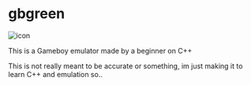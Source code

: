 # gbgreen
![icon](https://github.com/user-attachments/assets/66a5f954-e847-40e0-adb7-d31022f02765)

This is a Gameboy emulator made by a beginner on C++

This is not really meant to be accurate or something, im just making it to learn C++ and emulation so..
